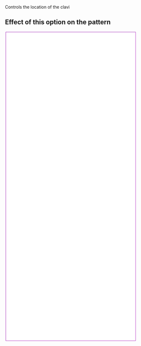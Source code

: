 Controls the location of the clavi

## Effect of this option on the pattern

![This image shows the effect of this option by superimposing several variants that have a different value for this option](tiberius_clavuslocation_sample.svg "Effect of this option on the pattern")
